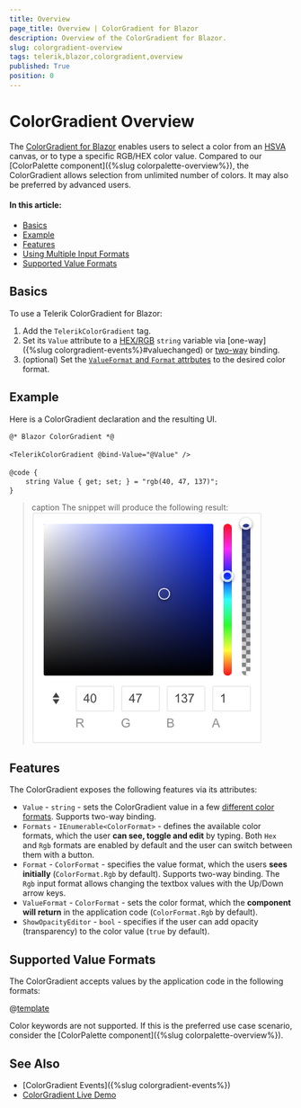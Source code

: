 ```yaml
---
title: Overview
page_title: Overview | ColorGradient for Blazor
description: Overview of the ColorGradient for Blazor.
slug: colorgradient-overview
tags: telerik,blazor,colorgradient,overview
published: True
position: 0
---
```


# ColorGradient Overview

The <a href = "https://www.telerik.com/blazor-ui/colorgradient" target="_blank">ColorGradient for Blazor</a> enables users to select a color from an [HSVA](https://en.wikipedia.org/wiki/HSL_and_HSV) canvas, or to type a specific RGB/HEX color value. Compared to our [ColorPalette component]({%slug colorpalette-overview%}), the ColorGradient allows selection from unlimited number of colors. It may also be preferred by advanced users.

#### In this article:
   * [Basics](#basics)
   * [Example](#example)
   * [Features](#features)
   * [Using Multiple Input Formats](#using-multiple-input-formats)
   * [Supported Value Formats](#supported-value-formats)

## Basics

To use a Telerik ColorGradient for Blazor:

1. Add the `TelerikColorGradient` tag.
1. Set its `Value` attribute to a [HEX/RGB](#supported-value-formats) `string` variable via [one-way]({%slug colorgradient-events%}#valuechanged) or [two-way](#example) binding.
1. (optional) Set the [`ValueFormat` and `Format` attrbutes](#features) to the desired color format.

## Example

Here is a ColorGradient declaration and the resulting UI.

````CSHTML
@* Blazor ColorGradient *@

<TelerikColorGradient @bind-Value="@Value" />

@code {
    string Value { get; set; } = "rgb(40, 47, 137)";
}
````

>caption The snippet will produce the following result:
![ColorGradient component](images/colorgradient-overview.png)

## Features

The ColorGradient exposes the following features via its attributes:

* `Value` - `string` - sets the ColorGradient value in a few [different color formats](#supported-value-formats). Supports two-way binding.
* `Formats` - `IEnumerable<ColorFormat>` - defines the available color formats, which the user **can see, toggle and edit** by typing. Both `Hex` and `Rgb` formats are enabled by default and the user can switch between them with a button.
* `Format` - `ColorFormat` - specifies the value format, which the users **sees initially** (`ColorFormat.Rgb` by default). Supports two-way binding. The `Rgb` input format allows changing the textbox values with the Up/Down arrow keys.
* `ValueFormat` - `ColorFormat` - sets the color format, which the **component will return** in the application code (`ColorFormat.Rgb` by default).
* `ShowOpacityEditor` - `bool` - specifies if the user can add opacity (transparency) to the color value (`true` by default).

## Supported Value Formats

The ColorGradient accepts values by the application code in the following formats:

@[template](/_contentTemplates/common/coloreditors.md#value-formats)

Color keywords are not supported. If this is the preferred use case scenario, consider the [ColorPalette component]({%slug colorpalette-overview%}).

## See Also

* [ColorGradient Events]({%slug colorgradient-events%})
* [ColorGradient Live Demo](https://demos.telerik.com/blazor-ui/colorgradient/overview)
